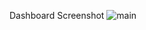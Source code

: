 Dashboard Screenshot
![main](https://github.com/user-attachments/assets/b179b11f-9126-4969-8c8b-cd7655a5d031)
